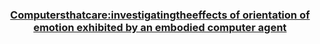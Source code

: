 <h3 align="center"><a href="https://amrmkayid.github.io/ResearchPapers/Affective%20Computing/Artifical%20Emotions/686296773fe5c70cff03eed434e816eea836.pdf">Computersthatcare:investigatingtheeffects of orientation of emotion exhibited by an embodied computer agent</a></h3>